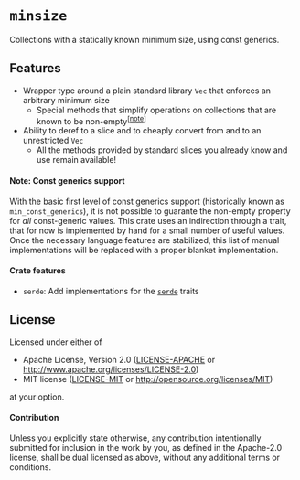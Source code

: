 # `minsize`

Collections with a statically known minimum size, using const generics.

## Features

 - Wrapper type around a plain standard library `Vec` that enforces an arbitrary minimum size
     - Special methods that simplify operations on collections that are known to be non-empty<sup>[[note](#note-const-generics-support)]</sup>
 - Ability to deref to a slice and to cheaply convert from and to an unrestricted `Vec`
     - All the methods provided by standard slices you already know and use remain available!

#### Note: Const generics support

With the basic first level of const generics support (historically known as `min_const_generics`), it is not possible to guarante the non-empty property for *all* const-generic values.
This crate uses an indirection through a trait, that for now is implemented by hand for a small number of useful values.
Once the necessary language features are stabilized, this list of manual implementations will be replaced with a proper blanket implementation.

#### Crate features

- `serde`: Add implementations for the [`serde`](https://crates.io/crates/serde) traits

## License

Licensed under either of

 - Apache License, Version 2.0 ([LICENSE-APACHE](LICENSE-APACHE) or http://www.apache.org/licenses/LICENSE-2.0)
 - MIT license ([LICENSE-MIT](LICENSE-MIT) or http://opensource.org/licenses/MIT)

at your option.

#### Contribution

Unless you explicitly state otherwise, any contribution intentionally submitted for inclusion in the work by you, as defined in the Apache-2.0 license, shall be dual licensed as above, without any additional terms or conditions.

